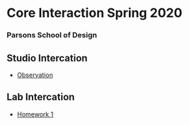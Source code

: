 # Core Interaction Spring 2020

### Parsons School of Design 

## Studio Intercation

- [Observation](http://sonyaolomskaya.github.io/ci20/observation/index.html)

## Lab Intercation

- [Homework 1](http://sonyaolomskaya.github.io/ci20/homework-1/index.html)